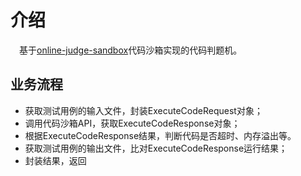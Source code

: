 # 介绍

&emsp;基于[online-judge-sandbox](https://github.com/NingNing0111/online-judge-sandbox)代码沙箱实现的代码判题机。

## 业务流程

- 获取测试用例的输入文件，封装ExecuteCodeRequest对象；
- 调用代码沙箱API，获取ExecuteCodeResponse对象；
- 根据ExecuteCodeResponse结果，判断代码是否超时、内存溢出等。
- 获取测试用例的输出文件，比对ExecuteCodeResponse运行结果；
- 封装结果，返回
